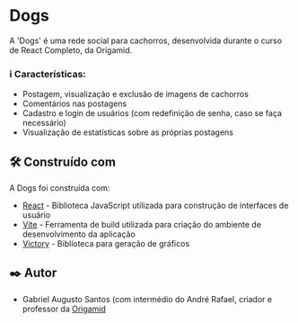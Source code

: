 # Dogs
A 'Dogs' é uma rede social para cachorros, desenvolvida durante o curso de React Completo, da Origamid.

### ℹ️ Características:
- Postagem, visualização e exclusão de imagens de cachorros
- Comentários nas postagens
- Cadastro e login de usuários (com redefinição de senha, caso se faça necessário)
- Visualização de estatísticas sobre as próprias postagens

## 🛠️ Construído com
A Dogs foi construída com:
- [React](https://react.dev/) - Biblioteca JavaScript utilizada para construção de interfaces de usuário
- [Vite](https://vitejs.dev/) - Ferramenta de build utilizada para criação do ambiente de desenvolvimento da aplicação
- [Victory](https://github.com/FormidableLabs/victory) - Biblioteca para geração de gráficos

## ✒️ Autor
- Gabriel Augusto Santos (com intermédio do André Rafael, criador e professor da [Origamid](https://www.origamid.com/)
